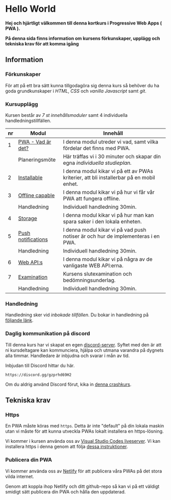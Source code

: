 # Hello World
**Hej och hjärtligt välkommen till denna kortkurs i Progressive Web Apps ( PWA ).**

**På denna sida finns information om kursens förkunskaper, upplägg och tekniska krav för att komma igång**

## Information

### Förkunskaper
För att på ett bra sätt kunna tillgodagöra sig denna kurs så behöver du ha goda grundkunskaper i *HTML*, *CSS* och *vanilla Javascript* samt *git*.

### Kursupplägg
Kursen består av *7 st innehållsmoduler* samt 4 individuella handledningstillfällen.

|nr|Modul|Innehåll|
|---|---|---|
|1|[PWA - Vad är det?](https://github.com/FU-PWA-HT21/1.-PWA)|I denna modul utreder vi vad, samt vilka fördelar det finns med PWA.|
||Planeringsmöte|Här träffas vi i 30 minuter och skapar din egna *individuella studieplan.*|
|2|[Installable](https://github.com/FU-PWA-HT21/2.-Installable)|I denna modul kikar vi på ett av PWAs kriterier, att bli installerbar på en mobil enhet.|
|3|[Offline capable ](https://github.com/FU-PWA-HT21/3.-Offline-capable)|I denna modul kikar vi på hur vi får vår PWA att fungera offline.|
||Handledning|Individuell handledning 30min.|
|4|[Storage](https://github.com/FU-PWA-HT21/4.-Storage)|I denna modul kikar vi på hur man kan spara saker i den lokala enheten.|
|5|[Push notifications](https://github.com/FU-PWA-HT21/5.-Push-notifications)|I denna modul kikar vi på vad push notiser är och hur de implementeras i en PWA.|
||Handledning|Individuell handledning 30min.|
|6|[Web API:s](https://github.com/FU-PWA-HT21/6.-Web-API-s)|I denna modul kikar vi på några av de vanligaste WEB API:erna.|
|7|[Examination](#)|Kursens slutexamination och bedömningsunderlag.|
||Handledning|Individuell handledning 30min.|

### Handledning
Handledning sker vid _inbokade tillfällen_. Du bokar in handledning på [följande länk](https://calendly.com/zocom).

### Daglig kommunikation på discord
Till denna kurs har vi skapat en egen [discord-server](https://discord.com/). Syftet med den är att ni kursdeltagare kan kommunciera, hjälpa och utmana varandra på dygnets alla timmar. Handledare är inbjudna och svarar i mån av tid.

Inbjudan till Discord hittar du här.
```
https://discord.gg/gzprhd69H2
```

Om du aldrig använd Discord förut, kika in [denna crashkurs](https://www.youtube.com/watch?v=M9Lqwe7R2X0).


## Tekniska krav

### Https
En PWA måste köras med ```https```. Detta är inte "default" på din lokala maskin utan vi måste för att kunna utveckla PWAs lokalt installera en https-lösning.

Vi kommer i kursen använda oss av [Visual Studio Codes liveserver](https://marketplace.visualstudio.com/items?itemName=ritwickdey.LiveServer). Vi kan installera https i denna genom att följa [dessa instruktioner](https://github.com/FU-PWA-HT21/HTTPS-Enable-VS-code).

### Publicera din PWA
Vi kommer använda oss av [Netlify](https://www.netlify.com/) för att publicera våra PWAs på det stora vilda internet.

Genom att koppla ihop Netlify och ditt github-repo så kan vi på ett väldigt smidigt sätt publicera din PWA och hålla den uppdaterad.